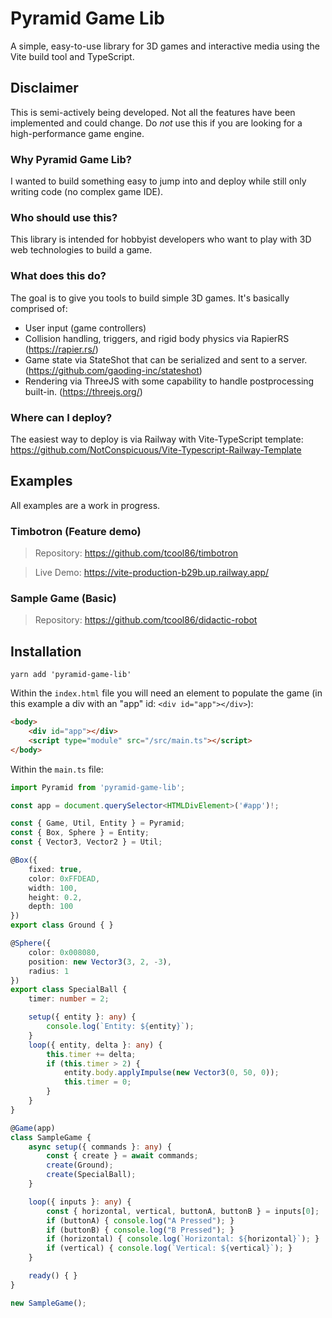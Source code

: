 # Pyramid Game Lib

A simple, easy-to-use library for 3D games and interactive media using the Vite build tool and TypeScript.

## Disclaimer

This is semi-actively being developed. Not all the features have been implemented and could change. Do *not* use this if you are looking for a high-performance game engine.

### Why Pyramid Game Lib?

I wanted to build something easy to jump into and deploy while still only writing code (no complex game IDE).

### Who should use this?

This library is intended for hobbyist developers who want to play with 3D web technologies to build a game.

### What does this do?

The goal is to give you tools to build simple 3D games. It's basically comprised of:

- User input (game controllers)
- Collision handling, triggers, and rigid body physics via RapierRS (<https://rapier.rs/>)
- Game state via StateShot that can be serialized and sent to a server. (<https://github.com/gaoding-inc/stateshot>)
- Rendering via ThreeJS with some capability to handle postprocessing built-in. (<https://threejs.org/>)

### Where can I deploy?

The easiest way to deploy is via Railway with Vite-TypeScript template: <https://github.com/NotConspicuous/Vite-Typescript-Railway-Template>

## Examples

All examples are a work in progress.

### Timbotron (Feature demo)

> Repository: <https://github.com/tcool86/timbotron>

> Live Demo: <https://vite-production-b29b.up.railway.app/>

### Sample Game (Basic)

> Repository: <https://github.com/tcool86/didactic-robot>

## Installation

```yarn add 'pyramid-game-lib'```

Within the `index.html` file you will need an element to populate the game (in this example a div with an "app" id: `<div id="app"></div>`):

```html
<body>
    <div id="app"></div>
    <script type="module" src="/src/main.ts"></script>
</body>
```

Within the `main.ts` file:

```typescript
import Pyramid from 'pyramid-game-lib';

const app = document.querySelector<HTMLDivElement>('#app')!;

const { Game, Util, Entity } = Pyramid;
const { Box, Sphere } = Entity;
const { Vector3, Vector2 } = Util;

@Box({
    fixed: true,
    color: 0xFFDEAD,
    width: 100,
    height: 0.2,
    depth: 100
})
export class Ground { }

@Sphere({
    color: 0x008080,
    position: new Vector3(3, 2, -3),
    radius: 1
})
export class SpecialBall {
    timer: number = 2;

    setup({ entity }: any) {
        console.log(`Entity: ${entity}`);
    }
    loop({ entity, delta }: any) {
        this.timer += delta;
        if (this.timer > 2) {
            entity.body.applyImpulse(new Vector3(0, 50, 0));
            this.timer = 0;
        }
    }
}

@Game(app)
class SampleGame {
    async setup({ commands }: any) {
        const { create } = await commands;
        create(Ground);
        create(SpecialBall);
    }

    loop({ inputs }: any) {
        const { horizontal, vertical, buttonA, buttonB } = inputs[0];
        if (buttonA) { console.log("A Pressed"); }
        if (buttonB) { console.log("B Pressed"); }
        if (horizontal) { console.log(`Horizontal: ${horizontal}`); }
        if (vertical) { console.log(`Vertical: ${vertical}`); }
    }

    ready() { }
}

new SampleGame();

```

